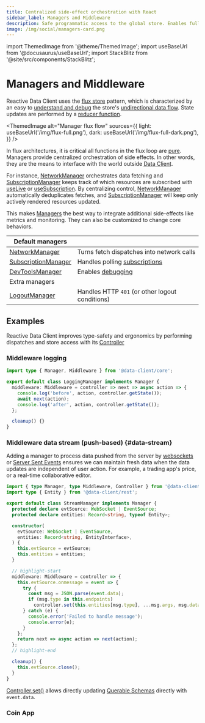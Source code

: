 ```yaml
---
title: Centralized side-effect orchestration with React
sidebar_label: Managers and Middleware
description: Safe programmatic access to the global store. Enables fully extensible and scalable side-effects.
image: /img/social/managers-card.png
---
```


import ThemedImage from '@theme/ThemedImage';
import useBaseUrl from '@docusaurus/useBaseUrl';
import StackBlitz from '@site/src/components/StackBlitz';

<head>
  <meta name="docsearch:pagerank" content="40"/>
</head>

# Managers and Middleware

<!-- global useEffect - centralized orchestration (talk about the problem we're solving - global side effects) -->

<!-- controller.set -> dispatch(createSet()) -> DevToolsManager -> NetworkManager -> SubManager -> reducer -> state -->

Reactive Data Client uses the [flux store](https://facebookarchive.github.io/flux/docs/in-depth-overview/) pattern, which is
characterized by an easy to [understand and debug](../getting-started/debugging.md) the store's [undirectional data flow](<https://en.wikipedia.org/wiki/Unidirectional_Data_Flow_(computer_science)>). State updates are performed by a [reducer function](https://github.com/reactive/data-client/blob/master/packages/core/src/state/reducer/createReducer.ts#L19).

<ThemedImage
alt="Manager flux flow"
sources={{
    light: useBaseUrl('/img/flux-full.png'),
    dark: useBaseUrl('/img/flux-full-dark.png'),
  }}
/>

In flux architectures, it is critical all functions in the flux loop are [pure](https://react.dev/learn/keeping-components-pure).
Managers provide centralized orchestration of side effects. In other words, they are the means to interface
with the world outside <abbr title="Reactive Data Client">Data Client</abbr>.

For instance, [NetworkManager](../api/NetworkManager.md) orchestrates data fetching and [SubscriptionManager](../api/SubscriptionManager.md)
keeps track of which resources are subscribed with [useLive](../api/useLive.md) or [useSubscription](../api/useSubscription.md). By centralizing control, [NetworkManager](../api/NetworkManager.md) automatically deduplicates fetches, and [SubscriptionManager](../api/SubscriptionManager.md)
will keep only actively rendered resources updated.

This makes [Managers](../api/Manager.md) the best way to integrate additional side-effects like metrics and monitoring.
They can also be customized to change core behaviors.

| Default managers                                     |                                                                                      |
| ---------------------------------------------------- | ------------------------------------------------------------------------------------ |
| [NetworkManager](../api/NetworkManager.md)           | Turns fetch dispatches into network calls                                            |
| [SubscriptionManager](../api/SubscriptionManager.md) | Handles polling [subscriptions](../getting-started/data-dependency.md#subscriptions) |
| [DevToolsManager](../api/DevToolsManager.md)         | Enables [debugging](../getting-started/debugging.md)                                 |
| Extra managers                                       |
| [LogoutManager](../api/LogoutManager.md)             | Handles HTTP `401` (or other logout conditions)                                      |

## Examples

Reactive Data Client improves type-safety and ergonomics by performing dispatches and store access with
its [Controller](../api/Controller.md)

### Middleware logging

```typescript
import type { Manager, Middleware } from '@data-client/core';

export default class LoggingManager implements Manager {
  middleware: Middleware = controller => next => async action => {
    console.log('before', action, controller.getState());
    await next(action);
    console.log('after', action, controller.getState());
  };

  cleanup() {}
}
```

### Middleware data stream (push-based) {#data-stream}

Adding a manager to process data pushed from the server by [websockets](https://developer.mozilla.org/en-US/docs/Web/API/WebSockets_API)
or [Server Sent Events](https://developer.mozilla.org/en-US/docs/Web/API/Server-sent_events) ensures
we can maintain fresh data when the data updates are independent of user action. For example, a trading app's
price, or a real-time collaborative editor.

```typescript
import { type Manager, type Middleware, Controller } from '@data-client/react';
import type { Entity } from '@data-client/rest';

export default class StreamManager implements Manager {
  protected declare evtSource: WebSocket | EventSource;
  protected declare entities: Record<string, typeof Entity>;

  constructor(
    evtSource: WebSocket | EventSource,
    entities: Record<string, EntityInterface>,
  ) {
    this.evtSource = evtSource;
    this.entities = entities;
  }

  // highlight-start
  middleware: Middleware = controller => {
    this.evtSource.onmessage = event => {
      try {
        const msg = JSON.parse(event.data);
        if (msg.type in this.endpoints)
          controller.set(this.entities[msg.type], ...msg.args, msg.data);
      } catch (e) {
        console.error('Failed to handle message');
        console.error(e);
      }
    };
    return next => async action => next(action);
  };
  // highlight-end

  cleanup() {
    this.evtSource.close();
  }
}
```

[Controller.set()](../api/Controller.md#set) allows directly updating [Querable Schemas](/rest/api/schema#queryable)
directly with `event.data`.

### Coin App

<StackBlitz app="coin-app" file="src/getManagers.ts,src/resources/Ticker.ts,src/pages/AssetDetail/AssetPrice.tsx,src/resources/StreamManager.ts" height="600" />
